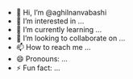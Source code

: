 - 👋 Hi, I’m @aghilnanvabashi
- 👀 I’m interested in ...
- 🌱 I’m currently learning ...
- 💞️ I’m looking to collaborate on ...
- 📫 How to reach me ...
- 😄 Pronouns: ...
- ⚡ Fun fact: ...

<!---
aghilnanvabashi/aghilnanvabashi is a ✨ special ✨ repository because its `README.md` (this file) appears on your GitHub profile.
You can click the Preview link to take a look at your changes.
--->
